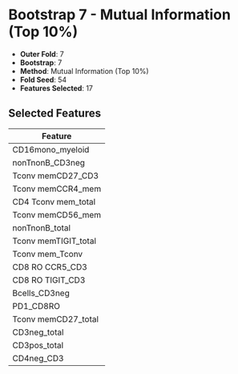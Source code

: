 # Bootstrap 7 - Mutual Information (Top 10%)

- **Outer Fold**: 7
- **Bootstrap**: 7
- **Method**: Mutual Information (Top 10%)
- **Fold Seed**: 54
- **Features Selected**: 17

## Selected Features

| Feature |
|---------|
| CD16mono_myeloid |
| nonTnonB_CD3neg |
| Tconv memCD27_CD3 |
| Tconv memCCR4_mem |
| CD4 Tconv mem_total |
| Tconv memCD56_mem |
| nonTnonB_total |
| Tconv memTIGIT_total |
| Tconv mem_Tconv |
| CD8 RO CCR5_CD3 |
| CD8 RO TIGIT_CD3 |
| Bcells_CD3neg |
| PD1_CD8RO |
| Tconv memCD27_total |
| CD3neg_total |
| CD3pos_total |
| CD4neg_CD3 |
